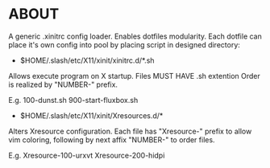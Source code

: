 ABOUT
=====

A generic .xinitrc config loader. Enables dotfiles modularity.
Each dotfile can place it's own config into pool by placing script
in designed directory:

* $HOME/.slash/etc/X11/xinit/xinitrc.d/\*.sh

Allows execute program on X startup. Files MUST HAVE .sh extention
Order is realized by "NUMBER-" prefix.

E.g.
100-dunst.sh
900-start-fluxbox.sh

* $HOME/.slash/etc/X11/xinit/Xresources.d/\*

Alters Xresource configuration. Each file has "Xresource-" prefix
to allow vim coloring, following by next affix "NUMBER-" to order
files.

E.g.
Xresource-100-urxvt
Xresource-200-hidpi
